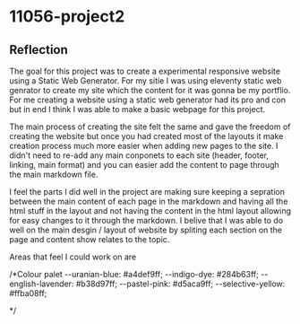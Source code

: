 # 11056-project2
## Reflection
The goal for this project was to create a experimental responsive website using a Static Web Generator. For my sitie I was using eleventy static web genrator to create my site which the content for it was gonna be my portflio. For me creating a website using a static web generator had its pro and con but in end I think I was able to make a basic webpage for this project.

The main process of creating the site felt the same and gave the freedom of creating the website but once you had created most of the layouts it make creation process much more easier when adding new pages to the site. I didn't need to re-add any main conponets to each site (header, footer, linking, main format) and you can easier add the content to page through the main markdown file.

I feel the parts I did well in the project are making sure keeping a sepration between the main content of each page in the markdown and having all the html stuff in the layout and not having the content in the html layout allowing for easy changes to it through the markdown. I belive that I was able to do well on the main desgin / layout of website by spliting each section on the page and content show relates to the topic.

Areas that feel I could work on are




/*Colour palet 
--uranian-blue: #a4def9ff;
--indigo-dye: #284b63ff;
--english-lavender: #b38d97ff;
--pastel-pink: #d5aca9ff;
--selective-yellow: #ffba08ff;

*/